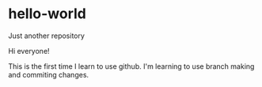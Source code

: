# hello-world
Just another repository

Hi everyone!

This is the first time I learn to use github.
I'm learning to use branch making and commiting changes.
